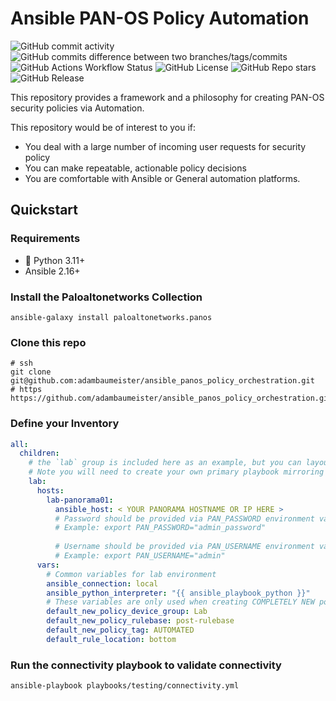 # Ansible PAN-OS Policy Automation

![GitHub commit activity](https://img.shields.io/github/commit-activity/w/adambaumeister/ansible_panos_policy_orchestration)
![GitHub commits difference between two branches/tags/commits](https://img.shields.io/github/commits-difference/adambaumeister/ansible_panos_policy_orchestration?base=master&head=develop&label=Changes%20Pending%20Release)
![GitHub Actions Workflow Status](https://img.shields.io/github/actions/workflow/status/adambaumeister/ansible_panos_policy_orchestration/ci.yml)
![GitHub License](https://img.shields.io/github/license/adambaumeister/ansible_panos_policy_orchestration)
![GitHub Repo stars](https://img.shields.io/github/stars/adambaumeister/ansible_panos_policy_orchestration)
![GitHub Release](https://img.shields.io/github/v/release/adambaumeister/ansible_panos_policy_orchestration)




This repository provides a framework and a philosophy for creating PAN-OS security policies
via Automation.

This repository would be of interest to you if:

 * You deal with a large number of incoming user requests for security policy
 * You can make repeatable, actionable policy decisions 
 * You are comfortable with Ansible or General automation platforms.

## Quickstart

### Requirements

 * 🐍 Python 3.11+
 * Ansible 2.16+


### Install the Paloaltonetworks Collection

```shell
ansible-galaxy install paloaltonetworks.panos
```

### Clone this repo

```shell
# ssh
git clone git@github.com:adambaumeister/ansible_panos_policy_orchestration.git
# https
https://github.com/adambaumeister/ansible_panos_policy_orchestration.git
```

### Define your Inventory

```yaml title='inventory.yml'
all:
  children:
    # the `lab` group is included here as an example, but you can layout your panorama devices however you like.
    # Note you will need to create your own primary playbook mirroring `lab_policy.yml` if you change the grouping.
    lab:
      hosts:
        lab-panorama01:
          ansible_host: < YOUR PANORAMA HOSTNAME OR IP HERE >
          # Password should be provided via PAN_PASSWORD environment variable
          # Example: export PAN_PASSWORD="admin_password"
          
          # Username should be provided via PAN_USERNAME environment variable
          # Example: export PAN_USERNAME="admin"
      vars:
        # Common variables for lab environment
        ansible_connection: local
        ansible_python_interpreter: "{{ ansible_playbook_python }}"
        # These variables are only used when creating COMPLETELY NEW policies
        default_new_policy_device_group: Lab
        default_new_policy_rulebase: post-rulebase
        default_new_policy_tag: AUTOMATED
        default_rule_location: bottom
```

### Run the connectivity playbook to validate connectivity

```shell
ansible-playbook playbooks/testing/connectivity.yml
```
